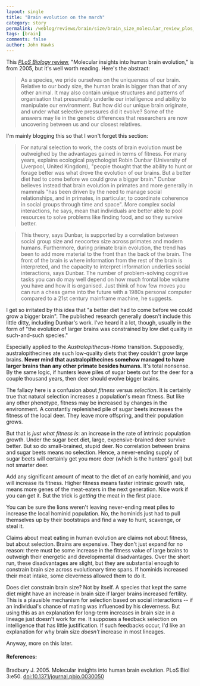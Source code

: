 ```yaml
---
layout: single 
title: "Brain evolution on the march" 
category: story
permalink: /weblog/reviews/brain/size/brain_size_molecular_review_plos_2007.html
tags: [brain] 
comments: false 
author: John Hawks 
---
```



<p>
This <a href="http://dx.doi.org/10.1371/journal.pbio.0030050"><i>PLoS Biology</i> review</a>, "Molecular insights into human brain evolution," is from 2005, but it's well worth reading. Here's the abstract: 
</p>

<blockquote>As a species, we pride ourselves on the uniqueness of our brain. Relative to our body size, the human brain is bigger than that of any other animal. It may also contain unique structures and patterns of organisation that presumably underlie our intelligence and ability to manipulate our environment. But how did our unique brain originate, and under what selective pressures did it evolve? Some of the answers may lie in the genetic differences that researchers are now uncovering between us and our closest relatives.</blockquote>

<p>
I'm mainly blogging this so that I won't forget this section: 
</p>

<blockquote>For natural selection to work, the costs of brain evolution must be outweighed by the advantages gained in terms of fitness. For many years, explains ecological psychologist Robin Dunbar (University of Liverpool, United Kingdom), "people thought that the ability to hunt or forage better was what drove the evolution of our brains. But a better diet had to come before we could grow a bigger brain." Dunbar believes instead that brain evolution in primates and more generally in mammals "has been driven by the need to manage social relationships, and in primates, in particular, to coordinate coherence in social groups through time and space". More complex social interactions, he says, mean that individuals are better able to pool resources to solve problems like finding food, and so they survive better.</blockquote>

<blockquote>This theory, says Dunbar, is supported by a correlation between social group size and neocortex size across primates and modern humans. Furthermore, during primate brain evolution, the trend has been to add more material to the front than the back of the brain. The front of the brain is where information from the rest of the brain is interpreted, and the capacity to interpret information underlies social interactions, says Dunbar. The number of problem-solving cognitive tasks you can do may well depend on how much frontal lobe volume you have and how it is organised. Just think of how few moves you can run a chess game into the future with a 1980s personal computer compared to a 21st century mainframe machine, he suggests.</blockquote>

<p>
I get so irritated by this idea that "a better diet had to come before we could grow a bigger brain". The published research generally doesn't include this little ditty, including Dunbar's work. I've heard it a lot, though, usually in the form of "the evolution of larger brains was constrained by low diet quality in such-and-such species." 
</p>

<p>
Especially applied to the <i>Australopithecus-Homo</i> transition. Supposedly, australopithecines ate such low-quality diets that they couldn't grow large brains. <b>Never mind that australopithecines somehow managed to have larger brains than any other primate besides humans.</b> It's total nonsense. By the same logic, if hunters leave piles of sugar beets out for the deer for a couple thousand years, then deer should evolve bigger brains. 
</p>

<p>
The fallacy here is a confusion about <i>fitness</i> versus <i>selection</i>. It is certainly true that natural selection increases a population's mean fitness. But like any other phenotype, fitness may be increased by changes in the environment. A constantly replenished pile of sugar beets increases the fitness of the local deer. They leave more offspring, and their population grows. 
</p>

<p>
But that is <i>just what fitness is</i>: an increase in the rate of intrinsic population growth. Under the sugar beet diet, large, expensive-brained deer survive better. But so do small-brained, stupid deer. No correlation between brains and sugar beets means no selection. Hence, a never-ending supply of sugar beets will certainly get you more deer (which is the hunters' goal) but not smarter deer. 
</p>

<p>
Add any significant amount of meat to the diet of an early hominid, and you will increase its fitness. Higher fitness means faster intrinsic growth rate, means more genes of the meat-eaters in the next generation. Nice work if you can get it. But the trick is <i>getting</i> the meat in the first place. 
</p>

<p>
You can be sure the lions weren't leaving never-ending meat piles to increase the local hominid population. No, the hominids just had to pull themselves up by their bootstraps and find a way to hunt, scavenge, or steal it. 
</p>

<p>
Claims about meat eating in human evolution are claims not about fitness, but about selection. Brains are expensive. They don't just expand for no reason: there must be some increase in the fitness value of large brains to outweigh their energetic and developmental disadvantages. Over the short run, these disadvantages are slight, but they are substantial enough to constrain brain size across evolutionary time spans. If hominids increased their meat intake, some cleverness allowed them to do it. 
</p>

<p>
Does diet constrain brain size? Not by itself. A species that kept the same diet might have an increase in brain size if larger brains increased fertility. This is a plausible mechanism for selection based on social interactions -- if an individual's chance of mating was influenced by his cleverness. But using this as an explanation for long-term increases in brain size in a lineage just doesn't work for me. It supposes a feedback selection on intelligence that has little justification. If such feedbacks occur, I'd like an explanation for why brain size <i>doesn't</i> increase in most lineages. 
</p>

<p>
Anyway, more on this later. 
</p>

<h4>References:</h4>

<p class="cite">Bradbury J. 2005. Molecular insights into human brain evolution. PLoS Biol 3:e50. <a href="http://dx.doi.org/10.1371/journal.pbio.0030050">doi:10.1371/journal.pbio.0030050</a></p>

